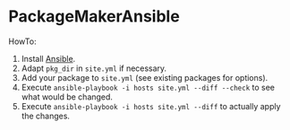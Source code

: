 # PackageMakerAnsible

HowTo:
1. Install [Ansible](https://docs.ansible.com/ansible/latest/installation_guide/intro_installation.html).
2. Adapt `pkg_dir` in `site.yml` if necessary.
3. Add your package to `site.yml` (see existing packages for options).
4. Execute `ansible-playbook -i hosts site.yml --diff --check` to see what would be changed.
5. Execute `ansible-playbook -i hosts site.yml --diff` to actually apply the changes.
